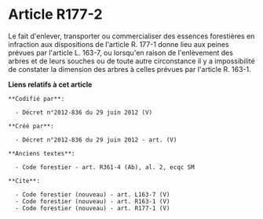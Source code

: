 # Article R177-2

Le fait d'enlever, transporter ou commercialiser des essences forestières en infraction aux dispositions de l'article R.
177-1 donne lieu aux peines prévues par l'article L. 163-7, ou lorsqu'en raison de l'enlèvement des arbres et de leurs
souches ou de toute autre circonstance il y a impossibilité de constater la dimension des arbres à celles prévues par
l'article R. 163-1.

**Liens relatifs à cet article**

	**Codifié par**:

	  - Décret n°2012-836 du 29 juin 2012 (V)

	**Créé par**:

	  - Décret n°2012-836 du 29 juin 2012 - art. (V)

	**Anciens textes**:

	  - Code forestier - art. R361-4 (Ab), al. 2, ecqc SM

	**Cite**:

	  - Code forestier (nouveau) - art. L163-7 (V)
	  - Code forestier (nouveau) - art. R163-1 (V)
	  - Code forestier (nouveau) - art. R177-1 (V)
